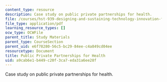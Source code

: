 ```yaml
---
content_type: resource
description: Case study on public private partnerships for health.
file: /courses/hst-939-designing-and-sustaining-technology-innovation-for-global-health-practice-spring-2008/a9cab6e1b449c20f3ca7eda31a6ee28f_publicprivate.pdf
file_type: application/pdf
learning_resource_types: []
ocw_type: OCWFile
parent_title: Study Materials
parent_type: CourseSection
parent_uid: e6f78280-56c5-bc29-84ee-c4a849cd04ee
resourcetype: Document
title: Public Private Partnerships for Health
uid: a9cab6e1-b449-c20f-3ca7-eda31a6ee28f
---
```

Case study on public private partnerships for health.